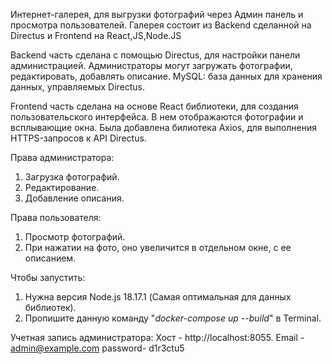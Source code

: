 Интернет-галерея, для выгрузки фотографий через Админ панель и просмотра пользователей. Галерея состоит из Backend сделанной на Directus и Frontend на React,JS,Node.JS

Backend часть сделана с помощью Directus, для настройки панели администрацией. Администраторы могут загружать фотографии, редактировать, добавлять описание.
MySQL: база данных для хранения данных, управляемых Directus.


Frontend часть сделана на основе React библиотеки, для создания пользовательского интерфейса. В нем отображаются фотографии и всплывающие окна.
Была добавлена билиотека Axios, для выполнения HTTPS-запросов к API Directus.


Права администратора: 
1. Загрузка фотографий.
2. Редактирование.
3. Добавление описания.

Права пользователя:
1. Просмотр фотографий.
2. При нажатии на фото, оно увеличится в отдельном окне, с ее описанием.


Чтобы запустить: 
1. Нужна версия Node.js 18.17.1 (Самая оптимальная для данных библиотек).
2. Пропишите данную  команду "_docker-compose up --build_" в Terminal.

Учетная запись администратора:
Хост - http://localhost:8055.
Email - admin@example.com
password- d1r3ctu5


